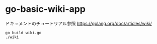 # go-basic-wiki-app

ドキュメントのチュートリアル参照
https://golang.org/doc/articles/wiki/

`go build wiki.go`
<br>
`./wiki`
